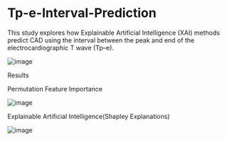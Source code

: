 # Tp-e-Interval-Prediction
This study explores how Explainable Artificial Intelligence (XAI) methods predict CAD using the interval between the peak and end of the electrocardiographic T wave (Tp–e).

![image](https://github.com/tissueandcells/Tp-e-Interval-Prediction/assets/100220085/646b848a-9219-4969-aa96-1eac1ff9de8e)

Results

Permutation Feature Importance

![image](https://github.com/tissueandcells/Tp-e-Interval-Prediction/assets/100220085/a9192571-8078-4271-a97e-dff46ad082af)

Explainable Artificial Intelligence(Shapley Explanations)

![image](https://github.com/tissueandcells/Tp-e-Interval-Prediction/assets/100220085/4e09d633-4fc5-4d3e-ab5f-edaa613a3196)

